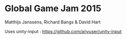 # Global Game Jam 2015
Matthijs Janssens, Richard Bangs & David Hart

Uses unity-input : https://github.com/anyuser/unity-input
